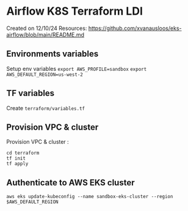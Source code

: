 # Airflow K8S Terraform LDI


Created on 12/10/24 
Resources: https://github.com/xvanausloos/eks-airflow/blob/main/README.md

## Environments variables
Setup env variables 
`export AWS_PROFILE=sandbox`
`export AWS_DEFAULT_REGION=us-west-2`

## TF variables
Create `terraform/variables.tf`

## Provision VPC & cluster
Provision VPC & cluster : 
```
cd terraform
tf init
tf apply 
```

## Authenticate to AWS EKS cluster
```
aws eks update-kubeconfig --name sandbox-eks-cluster --region $AWS_DEFAULT_REGION 
```



